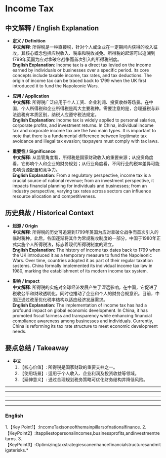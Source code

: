 # Income Tax

## 中文解释 / English Explanation

* **定义 / Definition**  
  **中文解释**: 所得税是一种直接税，针对个人或企业在一定期间内获得的收入征收。其核心概念包括应税收入、税率和税收减免。所得税的起源可以追溯到1799年英国为应对拿破仑战争而首次引入的所得税制度。  
  **English Explanation**: Income tax is a direct tax levied on the income earned by individuals or businesses over a specific period. Its core concepts include taxable income, tax rates, and tax deductions. The origin of income tax can be traced back to 1799 when the UK first introduced it to fund the Napoleonic Wars.

* **应用 / Application**  
  **中文解释**: 所得税广泛应用于个人工资、企业利润、投资收益等场景。在中国，个人所得税和企业所得税是两大主要税种。需要注意的是，合理避税与非法逃税有本质区别，纳税人应遵守税法规定。  
  **English Explanation**: Income tax is widely applied to personal salaries, corporate profits, and investment returns. In China, individual income tax and corporate income tax are the two main types. It is important to note that there is a fundamental difference between legitimate tax avoidance and illegal tax evasion; taxpayers must comply with tax laws.

* **重要性 / Significance**  
  **中文解释**: 从监管角度看，所得税是国家财政收入的重要来源；从投资角度看，它影响个人和企业的财务规划；从行业角度看，不同行业的税率差异可能影响资源配置和竞争力。  
  **English Explanation**: From a regulatory perspective, income tax is a crucial source of national revenue; from an investment perspective, it impacts financial planning for individuals and businesses; from an industry perspective, varying tax rates across sectors can influence resource allocation and competitiveness.

## 历史典故 / Historical Context

* **起源 / Origin**  
  **中文解释**: 所得税的历史可追溯到1799年英国为应对拿破仑战争而首次引入的临时税种。此后，各国逐渐将其作为常规税收制度的一部分。中国于1980年正式实施个人所得税法，标志着现代所得税制度的建立。  
  **English Explanation**: The history of income tax dates back to 1799 when the UK introduced it as a temporary measure to fund the Napoleonic Wars. Over time, countries adopted it as part of their regular taxation systems. China formally implemented its individual income tax law in 1980, marking the establishment of its modern income tax system.

* **影响 / Impact**  
  **中文解释**: 所得税的实施对全球经济发展产生了深远影响。在中国，它促进了税收公平和财政透明化，同时也推动了企业和个人的财务合规意识。目前，中国正通过改革优化税率结构以适应经济发展需求。  
  **English Explanation**: The implementation of income tax has had a profound impact on global economic development. In China, it has promoted fiscal fairness and transparency while enhancing financial compliance awareness among businesses and individuals. Currently, China is reforming its tax rate structure to meet economic development needs.

## 要点总结 / Takeaway

* **中文**  
  1. 【核心价值】:  所得税是国家财政的重要支柱之一。
  2. 【使用场景】:  适用于个人收入、企业利润及投资收益等领域。
  3. 【延伸意义】:  通过合理规划税务策略可优化财务结构并降低风险。

* * * 

 * * * 

 * * * 

 * * * 

 * * *

### English  

1.【Key Point1】:IncomeTaxisoneofthemainpillarsofnationalfinance.
2.【KeyPoint2】:Itappliestopersonalincomes,businessprofits,andinvestmentreturns.
3.【KeyPoint3】:Optimizingtaxstrategiescanenhancefinancialstructuresandmitigaterisks.*